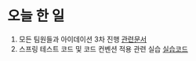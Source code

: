 # 오늘 한 일
1. 모든 팀원들과 아이데이션 3차 진행 [관련문서](First.md)
2. 스프링 테스트 코드 및 코드 컨벤션 적용 관련 실습 [실습코드](https://github.com/hgene0929/spring_test)
